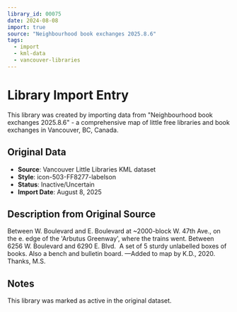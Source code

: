 ```yaml
---
library_id: 00075
date: 2024-08-08
import: true
source: "Neighbourhood book exchanges 2025.8.6"
tags:
  - import
  - kml-data
  - vancouver-libraries
---
```


# Library Import Entry

This library was created by importing data from "Neighbourhood book exchanges 2025.8.6" - a comprehensive map of little free libraries and book exchanges in Vancouver, BC, Canada.

## Original Data

- **Source**: Vancouver Little Libraries KML dataset
- **Style**: icon-503-FF8277-labelson
- **Status**: Inactive/Uncertain
- **Import Date**: August 8, 2025

## Description from Original Source

Between W. Boulevard and E. Boulevard at ~2000-block W. 47th Ave., on the e. edge of the
 'Arbutus Greenway', where the trains went.
Between 6256 W. Boulevard and 6290 E. Blvd. 
A set of 5 sturdy unlabelled boxes of books.
Also a bench and bulletin board.
—Added to map by K.D., 2020.  Thanks, M.S.



## Notes

This library was marked as active in the original dataset.
